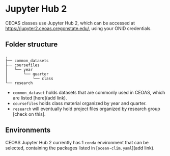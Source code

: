 # Jupyter Hub 2
CEOAS classes use Jupyter Hub 2, which can be accessed at https://jupyter2.ceoas.oregonstate.edu/, using your ONID credentials.

## Folder structure

```
.
├── common_datasets
├── coursefiles
│   └── year
│       └── quarter
│           └── class
└── research
```

- `common_dataset` holds datasets that are commonly used in CEOAS, which are listed [here](add link).
- `coursefiles` holds class material organized by year and quarter.
- `research` will eventually hold project files organized by research group [check on this].

## Environments
CEOAS Jupyter Hub 2 currently has 1 `conda` environment that can be selected, containing the packages listed in [`ocean-clim.yaml`](add link).